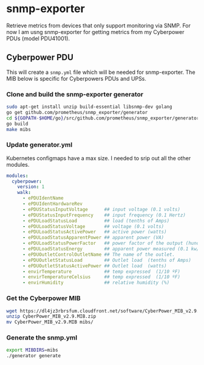 # snmp-exporter

Retrieve metrics from devices that only support monitoring via SNMP. For now I am usng snmp-exporter for getting metrics from my Cyberpower PDUs (model PDU41001).

## Cyberpower PDU

This will create a `snmp.yml` file which will be needed for snmp-exporter. The MIB below is specific for Cyberpowers PDUs and UPSs.

### Clone and build the snmp-exporter generator

```bash
sudo apt-get install unzip build-essential libsnmp-dev golang
go get github.com/prometheus/snmp_exporter/generator
cd ${GOPATH-$HOME/go}/src/github.com/prometheus/snmp_exporter/generator
go build
make mibs
```

### Update generator.yml

Kubernetes configmaps have a max size. I needed to srip out all the other modules.

```yaml
modules:
  cyberpower:
    version: 1
    walk:
      - ePDUIdentName
      - ePDUIdentHardwareRev
      - ePDUStatusInputVoltage      ## input voltage (0.1 volts)
      - ePDUStatusInputFrequency    ## input frequency (0.1 Hertz)
      - ePDULoadStatusLoad          ## load (tenths of Amps)
      - ePDULoadStatusVoltage       ## voltage (0.1 volts)
      - ePDULoadStatusActivePower   ## active power (watts)
      - ePDULoadStatusApparentPower ## apparent power (VA)
      - ePDULoadStatusPowerFactor   ## power factor of the output (hundredths)
      - ePDULoadStatusEnergy        ## apparent power measured (0.1 kw/h).
      - ePDUOutletControlOutletName ## The name of the outlet.
      - ePDUOutletStatusLoad        ## Outlet load  (tenths of Amps)
      - ePDUOutletStatusActivePower ## Outlet load  (watts)
      - envirTemperature            ## temp expressed  (1/10 ºF)
      - envirTemperatureCelsius     ## temp expressed  (1/10 ºF)
      - envirHumidity               ## relative humidity (%)
```

### Get the Cyberpower MIB

```bash
wget https://dl4jz3rbrsfum.cloudfront.net/software/CyberPower_MIB_v2.9.MIB.zip
unzip CyberPower_MIB_v2.9.MIB.zip
mv CyberPower_MIB_v2.9.MIB mibs/
```

### Generate the snmp.yml

```bash
export MIBDIRS=mibs
./generator generate
```
